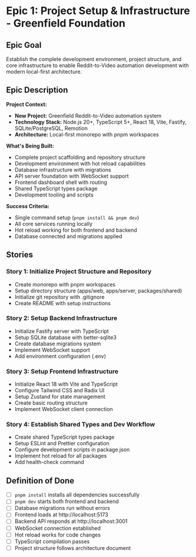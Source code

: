 # Epic 1: Project Setup & Infrastructure - Greenfield Foundation

## Epic Goal

Establish the complete development environment, project structure, and core infrastructure to enable Reddit-to-Video automation development with modern local-first architecture.

## Epic Description

**Project Context:**

- **New Project:** Greenfield Reddit-to-Video automation system
- **Technology Stack:** Node.js 20+, TypeScript 5+, React 18, Vite, Fastify, SQLite/PostgreSQL, Remotion
- **Architecture:** Local-first monorepo with pnpm workspaces

**What's Being Built:**

- Complete project scaffolding and repository structure
- Development environment with hot reload capabilities
- Database infrastructure with migrations
- API server foundation with WebSocket support
- Frontend dashboard shell with routing
- Shared TypeScript types package
- Development tooling and scripts

**Success Criteria:**

- Single command setup (`pnpm install && pnpm dev`)
- All core services running locally
- Hot reload working for both frontend and backend
- Database connected and migrations applied

## Stories

### Story 1: Initialize Project Structure and Repository

- Create monorepo with pnpm workspaces
- Setup directory structure (apps/web, apps/server, packages/shared)
- Initialize git repository with .gitignore
- Create README with setup instructions

### Story 2: Setup Backend Infrastructure

- Initialize Fastify server with TypeScript
- Setup SQLite database with better-sqlite3
- Create database migrations system
- Implement WebSocket support
- Add environment configuration (.env)

### Story 3: Setup Frontend Infrastructure

- Initialize React 18 with Vite and TypeScript
- Configure Tailwind CSS and Radix UI
- Setup Zustand for state management
- Create basic routing structure
- Implement WebSocket client connection

### Story 4: Establish Shared Types and Dev Workflow

- Create shared TypeScript types package
- Setup ESLint and Prettier configuration
- Configure development scripts in package.json
- Implement hot reload for all packages
- Add health-check command

## Definition of Done

- [ ] `pnpm install` installs all dependencies successfully
- [ ] `pnpm dev` starts both frontend and backend
- [ ] Database migrations run without errors
- [ ] Frontend loads at http://localhost:5173
- [ ] Backend API responds at http://localhost:3001
- [ ] WebSocket connection established
- [ ] Hot reload works for code changes
- [ ] TypeScript compilation passes
- [ ] Project structure follows architecture document
